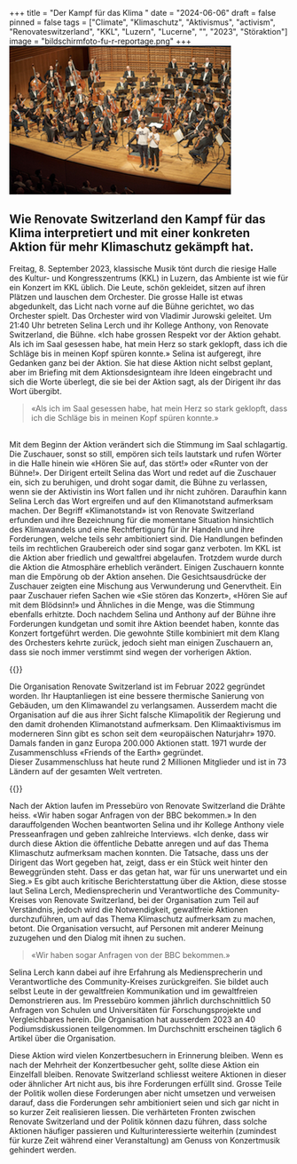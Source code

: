 +++
title = "Der Kampf für das Klima "
date = "2024-06-06"
draft = false
pinned = false
tags = ["Climate", "Klimaschutz", "Aktivismus", "activism", "Renovateswitzerland", "KKL", "Luzern", "Lucerne", "", "2023", "Störaktion"]
image = "bildschirmfoto-fu-r-reportage.png"
+++
![Bild der Störaktion vom 8.9.23 im KKL Luzern](bildschirmfoto-fu-r-reportage.png)

## Wie Renovate Switzerland den Kampf für das Klima interpretiert und mit einer konkreten Aktion für mehr Klimaschutz gekämpft hat.

Freitag, 8. September 2023, klassische Musik tönt durch die riesige Halle des Kultur- und Kongresszentrums (KKL) in Luzern, das Ambiente ist wie für ein Konzert im KKL üblich. Die Leute, schön gekleidet, sitzen auf ihren Plätzen und lauschen dem Orchester. Die grosse Halle ist etwas abgedunkelt, das Licht nach vorne auf die Bühne gerichtet, wo das Orchester spielt. Das Orchester wird von Vladimir Jurowski geleitet. Um 21:40 Uhr betreten Selina Lerch und ihr Kollege Anthony, von Renovate Switzerland, die Bühne. «Ich habe grossen Respekt vor der Aktion gehabt. Als ich im Saal gesessen habe, hat mein Herz so stark geklopft, dass ich die Schläge bis in meinen Kopf spüren konnte.» Selina ist aufgeregt, ihre Gedanken ganz bei der Aktion. Sie hat diese Aktion nicht selbst geplant, aber im Briefing mit dem Aktionsdesignteam ihre Ideen eingebracht und sich die Worte überlegt, die sie bei der Aktion sagt, als der Dirigent ihr das Wort übergibt.

> «Als ich im Saal gesessen habe, hat mein Herz so stark geklopft, dass ich die Schläge bis in meinen Kopf spüren konnte.»

\
Mit dem Beginn der Aktion verändert sich die Stimmung im Saal schlagartig. Die Zuschauer, sonst so still, empören sich teils lautstark und rufen Wörter in die Halle hinein wie «Hören Sie auf, das stört!» oder «Runter von der Bühne!». Der Dirigent erteilt Selina das Wort und redet auf die Zuschauer ein, sich zu beruhigen, und droht sogar damit, die Bühne zu verlassen, wenn sie der Aktivistin ins Wort fallen und ihr nicht zuhören. Daraufhin kann Selina Lerch das Wort ergreifen und auf den Klimanotstand aufmerksam machen. Der Begriff «Klimanotstand» ist von Renovate Switzerland erfunden und ihre Bezeichnung für die momentane Situation hinsichtlich des Klimawandels und eine Rechtfertigung für ihr Handeln und ihre Forderungen, welche teils sehr ambitioniert sind. Die Handlungen befinden teils im rechtlichen Graubereich oder sind sogar ganz verboten. Im KKL ist die Aktion aber friedlich und gewaltfrei abgelaufen. Trotzdem wurde durch die Aktion die Atmosphäre erheblich verändert. Einigen Zuschauern konnte man die Empörung ob der Aktion ansehen. Die Gesichtsausdrücke der Zuschauer zeigten eine Mischung aus Verwunderung und Genervtheit. Ein paar Zuschauer riefen Sachen wie «Sie stören das Konzert», «Hören Sie auf mit dem Blödsinn!» und Ähnliches in die Menge, was die Stimmung ebenfalls erhitzte. Doch nachdem Selina und Anthony auf der Bühne ihre Forderungen kundgetan und somit ihre Aktion beendet haben, konnte das Konzert fortgeführt werden. Die gewohnte Stille kombiniert mit dem Klang des Orchesters kehrte zurück, jedoch sieht man einigen Zuschauern an, dass sie noch immer verstimmt sind wegen der vorherigen Aktion. 

 {{<box>}}

Die Organisation Renovate Switzerland ist im Februar 2022 gegründet worden. Ihr Hauptanliegen ist eine bessere thermische Sanierung von Gebäuden, um den Klimawandel zu verlangsamen. Ausserdem macht die Organisation auf die aus ihrer Sicht falsche Klimapolitik der Regierung und den damit drohenden Klimanotstand aufmerksam. Den Klimaaktivismus im moderneren Sinn gibt es schon seit dem «europäischen Naturjahr» 1970. Damals fanden in ganz Europa 200.000 Aktionen statt. 1971 wurde der Zusammenschluss «Friends of the Earth» gegründet.\
Dieser Zusammenschluss hat heute rund 2 Millionen Mitglieder und ist in 73 Ländern auf der gesamten Welt vertreten.

{{</box>}}

Nach der Aktion laufen im Pressebüro von Renovate Switzerland die Drähte heiss. «Wir haben sogar Anfragen von der BBC bekommen.» In den darauffolgenden Wochen beantworten Selina und ihr Kollege Anthony viele Presseanfragen und geben zahlreiche Interviews. «Ich denke, dass wir durch diese Aktion die öffentliche Debatte anregen und auf das Thema Klimaschutz aufmerksam machen konnten. Die Tatsache, dass uns der Dirigent das Wort gegeben hat, zeigt, dass er ein Stück weit hinter den Beweggründen steht. Dass er das getan hat, war für uns unerwartet und ein Sieg.» Es gibt auch kritische Berichterstattung über die Aktion, diese stosse laut Selina Lerch, Mediensprecherin und Verantwortliche des Community-Kreises von Renovate Switzerland, bei der Organisation zum Teil auf Verständnis, jedoch wird die Notwendigkeit, gewaltfreie Aktionen durchzuführen, um auf das Thema Klimaschutz aufmerksam zu machen, betont. Die Organisation versucht, auf Personen mit anderer Meinung zuzugehen und den Dialog mit ihnen zu suchen.

> «Wir haben sogar Anfragen von der BBC bekommen.»

Selina Lerch kann dabei auf ihre Erfahrung als Mediensprecherin und Verantwortliche des Community-Kreises zurückgreifen. Sie bildet auch selbst Leute in der gewaltfreien Kommunikation und im gewaltfreien Demonstrieren aus. Im Pressebüro kommen jährlich durchschnittlich 50 Anfragen von Schulen und Universitäten für Forschungsprojekte und Vergleichbares herein. Die Organisation hat ausserdem 2023 an 40 Podiumsdiskussionen teilgenommen. Im Durchschnitt erscheinen täglich 6 Artikel über die Organisation.

Diese Aktion wird vielen Konzertbesuchern in Erinnerung bleiben. Wenn es nach der Mehrheit der  Konzertbesucher geht, sollte diese Aktion ein Einzelfall bleiben. Renovate Switzerland schliesst weitere Aktionen in dieser oder ähnlicher Art nicht aus, bis ihre Forderungen erfüllt sind. Grosse Teile der Politik wollen diese Forderungen aber nicht umsetzen und verweisen darauf, dass die Forderungen sehr ambitioniert seien und sich gar nicht in so kurzer Zeit realisieren liessen. Die verhärteten Fronten zwischen Renovate Switzerland und der Politik können dazu führen, dass solche Aktionen häufiger passieren und Kulturinteressierte weiterhin (zumindest für kurze Zeit während einer Veranstaltung) am Genuss von Konzertmusik gehindert werden.